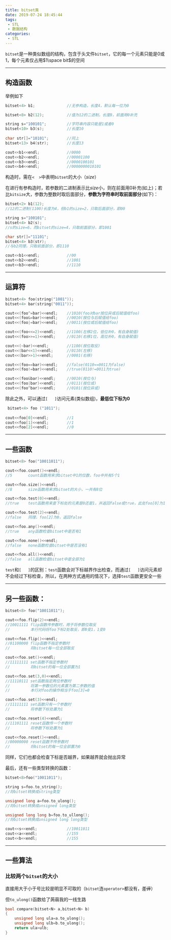 ```yaml
---
title: bitset类
date: 2019-07-24 18:45:44
tags:
 - STL
 - 数据结构
categories:
 - STL
---
```


`bitset`是一种类似数组的结构，包含于头文件`bitset`，它的每一个元素只能是$0$或$1$，每个元素仅占用$1\space bit$的空间
<!-- more -->

---
## 构造函数

举例如下
```cpp
bitset<4> b1;              //无参构造，长度4，默认每一位为0

bitset<8> b2(12);          //值为12的二进制，长度8，前面用0补充

string s="100101";         //字符串内容只能是1或者0
bitset<10> b3(s);          //长度10
    
char str[]="10101";        //同上
bitset<13> b4(str);        //长度13

cout<<b1<<endl;            //0000
cout<<b2<<endl;            //00001100
cout<<b3<<endl;            //0000100101
cout<<b4<<endl;            //0000000010101
```

构造时，需在`<  >`中表明`bitset`的大小（$size$）

在进行有参构造时，若参数的二进制表示比$size$小，则在前面用$0$补充(如上)；若比`bitsize`大，参数为整数时取后面部分，**参数为字符串时取前面部分**(如下)：

```cpp
bitset<2> b1(12);
//12的二进制(1100)长度为4，但b1的size=2，只取后面部分，即00

string s="100101";
bitset<4> b2(s);
//s的size=6，而bitset的size=4，只取前面部分，即1001

char str[]="11101";
bitset<4> b3(str);
//与b2同理，只取前面部分，即1110

cout<<b1<<endl;            //00
cout<<b2<<endl;            //1001
cout<<b3<<endl;            //1110
```

---
## 运算符

```cpp
bitset<4> foo(string("1001"));
bitset<4> bar(string("0011"));

cout<<(foo^=bar)<<endl;    //1010(foo对bar按位异或后赋值给foo)
cout<<(foo&=bar)<<endl;    //0010(按位与后赋值给foo)
cout<<(foo|=bar)<<endl;    //0011(按位或后赋值给foo)

cout<<(foo<<=2)<<endl;     //1100(左移2位，低位补0，有自身赋值)
cout<<(foo>>=1)<<endl;     //0110(右移1位，高位补0，有自身赋值)

cout<<(~bar)<<endl;        //1100(按位取反)
cout<<(bar<<1)<<endl;      //0110(左移)
cout<<(bar>>1)<<endl;      //0001(右移)

cout<<(foo==bar)<<endl;    //false(0110==0011为false)
cout<<(foo!=bar)<<endl;    //true(0110!=0011为true)

cout<<(foo&bar)<<endl;     //0010(按位与)
cout<<(foo|bar)<<endl;     //0111(按位或)
cout<<(foo^bar)<<endl;     //0101(按位异或)
```

除此之外，可以通过`[   ]`访问元素(类似数组)，**最低位下标为$0$**

```cpp
 bitset<4> foo ("1011");
    
cout<<foo[0]<<endl;        //1
cout<<foo[1]<<endl;        //1
cout<<foo[2]<<endl;        //0
```

---
## 一些函数

```cpp
bitset<8> foo("10011011");

cout<<foo.count()<<endl;
//5       count函数用来求bitset中1的位数，foo中共有5个1

cout<<foo.size()<<endl;
//8       size函数用来求bitset的大小，一共有8位

cout<<foo.test(0)<<endl;
//true    test函数用来查下标处的元素是0还是1，并返回false或true，此处foo[0]为1，返回true

cout<<foo.test(2)<<endl;
//false   同理，foo[2]为0，返回false

cout<<foo.any()<<endl;
//true    any函数检查bitset中是否有1

cout<<foo.none()<<endl;
//false   none函数检查bitset中是否没有1

cout<<foo.all()<<endl;
//false   all函数检查bitset中是全部为1
```

`test`和`[   ]`的区别：`test`函数会对下标越界作出检查，而通过`[   ]`访问元素却不会经过下标检查，所以，在两种方式通用的情况下，选择`test`函数更安全一些

---
## 另一些函数：

```cpp
bitset<8> foo("10011011");

cout<<foo.flip(2)<<endl;
//10011111 flip函数传参数时，用于将参数位取反
//         本行代码将foo下标2处取反，即0变1，1变0

cout<<foo.flip()<<endl;
//01100000 flip函数不指定参数时
//         将bitset每一位全部取反

cout<<foo.set()<<endl;
//11111111 set函数不指定参数时
//         将bitset的每一位全部置为1

cout<<foo.set(3,0)<<endl;
//11110111 set函数指定两位参数时
//         将第一参数位的元素置为第二参数的值
//         本行对foo的操作相当于foo[3]=0

cout<<foo.set(3)<<endl;
//11111111 set函数只有一个参数时
//         将参数下标处置为1

cout<<foo.reset(4)<<endl;
//11101111 reset函数传一个参数时
//         将参数下标处置为1

cout<<foo.reset()<<endl;
//00000000 reset函数不传参数时
//         将bitset的每一位全部置为0
```

同样，它们也都会检查下标是否越界，如果越界就会抛出异常

最后，还有一些类型转换的函数：

```cpp
bitset<8>foo("10011011");

string s=foo.to_string();
//将bitset转换成string类型

unsigned long a=foo.to_ulong();
//将bitset转换成unsigned long类型

unsigned long long b=foo.to_ullong();
//将bitset转换成unsigned long long类型

cout<<s<<endl;             //10011011
cout<<a<<endl;             //155
cout<<b<<endl;             //155
```

---
## 一些算法

### 比较两个`bitset`的大小

直接用大于小于号比较是明显不可取的（`bitset`连`operator>`都没有，~~差评~~）

但`to_ulong()`函数给了蒟蒻我的一线生路

```cpp
bool compare(bitset<N> a,bitset<N> b)
{
    unsigned long ula=a.to_ulong();
    unsigned long ulb=b.to_ulong();
    return ula>ulb;
}
```